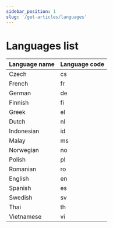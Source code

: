 ```yaml
---
sidebar_position: 1
slug: '/get-articles/languages'
---
```


# Languages list

| Language name | Language code |
|---------------|---------------|
| Czech         | cs            |
| French        | fr            |
| German        | de            |
| Finnish       | fi            |
| Greek         | el            |
| Dutch         | nl            |
| Indonesian    | id            |
| Malay         | ms            |
| Norwegian     | no            |
| Polish        | pl            |
| Romanian      | ro            |
| English       | en            |
| Spanish       | es            |
| Swedish       | sv            |
| Thai          | th            |
| Vietnamese    | vi            |
